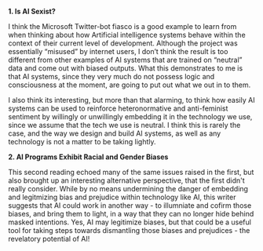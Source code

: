 **1. Is AI Sexist?**

I think the Microsoft Twitter-bot fiasco is a good example to learn from when thinking about how Artificial intelligence systems behave within the context of their current level of development. Although the project was essentially “misused” by internet users, I don’t think the result is too different from other examples of AI systems that are trained on “neutral” data and come out with biased outputs. What this demonstrates to me is that AI systems, since they very much do not possess logic and consciousness at the moment, are going to put out what we out in to them.  

I also think its interesting, but more than that alarming, to think how easily AI systems can be used to reinforce heteronormative and anti-feminist sentiment by willingly or unwillingly embedding it in the technology we use, since we assume that the tech we use is neutral. I think this is rarely the case, and the way we design and build AI systems, as well as any technology is not a matter to be taking lightly.  


**2. AI Programs Exhibit Racial and Gender Biases**

This second reading echoed many of the same issues raised in the first, but also brought up an interesting alternative perspective, that the first didn't really consider. While by no means undermining the danger of embedding and legitmizing bias and prejudice within technology like AI, this writer suggests that AI could work in another way - to illumniate and cofirm those biases, and bring them to light, in a way that they can no longer hide behind masked intentions. Yes, AI may legitimize biases, but that could be a useful tool for taking steps towards dismantling those biases and prejudices - the revelatory potential of AI!  
